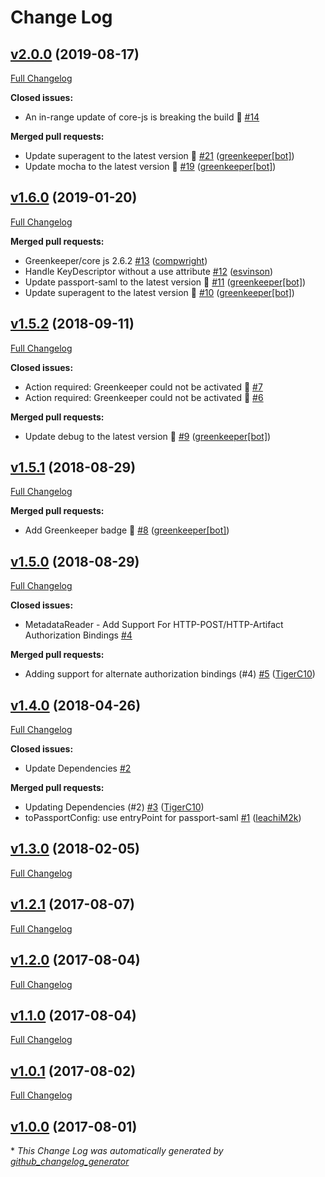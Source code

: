 # Change Log

## [v2.0.0](https://github.com/compwright/passport-saml-metadata/tree/v2.0.0) (2019-08-17)
[Full Changelog](https://github.com/compwright/passport-saml-metadata/compare/v1.6.0...v2.0.0)

**Closed issues:**

- An in-range update of core-js is breaking the build 🚨 [\#14](https://github.com/compwright/passport-saml-metadata/issues/14)

**Merged pull requests:**

- Update superagent to the latest version 🚀 [\#21](https://github.com/compwright/passport-saml-metadata/pull/21) ([greenkeeper[bot]](https://github.com/apps/greenkeeper))
- Update mocha to the latest version 🚀 [\#19](https://github.com/compwright/passport-saml-metadata/pull/19) ([greenkeeper[bot]](https://github.com/apps/greenkeeper))

## [v1.6.0](https://github.com/compwright/passport-saml-metadata/tree/v1.6.0) (2019-01-20)
[Full Changelog](https://github.com/compwright/passport-saml-metadata/compare/v1.5.2...v1.6.0)

**Merged pull requests:**

- Greenkeeper/core js 2.6.2 [\#13](https://github.com/compwright/passport-saml-metadata/pull/13) ([compwright](https://github.com/compwright))
- Handle KeyDescriptor without a use attribute [\#12](https://github.com/compwright/passport-saml-metadata/pull/12) ([esvinson](https://github.com/esvinson))
- Update passport-saml to the latest version 🚀 [\#11](https://github.com/compwright/passport-saml-metadata/pull/11) ([greenkeeper[bot]](https://github.com/apps/greenkeeper))
- Update superagent to the latest version 🚀 [\#10](https://github.com/compwright/passport-saml-metadata/pull/10) ([greenkeeper[bot]](https://github.com/apps/greenkeeper))

## [v1.5.2](https://github.com/compwright/passport-saml-metadata/tree/v1.5.2) (2018-09-11)
[Full Changelog](https://github.com/compwright/passport-saml-metadata/compare/v1.5.1...v1.5.2)

**Closed issues:**

- Action required: Greenkeeper could not be activated 🚨 [\#7](https://github.com/compwright/passport-saml-metadata/issues/7)
- Action required: Greenkeeper could not be activated 🚨 [\#6](https://github.com/compwright/passport-saml-metadata/issues/6)

**Merged pull requests:**

- Update debug to the latest version 🚀 [\#9](https://github.com/compwright/passport-saml-metadata/pull/9) ([greenkeeper[bot]](https://github.com/apps/greenkeeper))

## [v1.5.1](https://github.com/compwright/passport-saml-metadata/tree/v1.5.1) (2018-08-29)
[Full Changelog](https://github.com/compwright/passport-saml-metadata/compare/v1.5.0...v1.5.1)

**Merged pull requests:**

- Add Greenkeeper badge 🌴 [\#8](https://github.com/compwright/passport-saml-metadata/pull/8) ([greenkeeper[bot]](https://github.com/apps/greenkeeper))

## [v1.5.0](https://github.com/compwright/passport-saml-metadata/tree/v1.5.0) (2018-08-29)
[Full Changelog](https://github.com/compwright/passport-saml-metadata/compare/v1.4.0...v1.5.0)

**Closed issues:**

- MetadataReader - Add Support For HTTP-POST/HTTP-Artifact Authorization Bindings [\#4](https://github.com/compwright/passport-saml-metadata/issues/4)

**Merged pull requests:**

- Adding support for alternate authorization bindings \(\#4\) [\#5](https://github.com/compwright/passport-saml-metadata/pull/5) ([TigerC10](https://github.com/TigerC10))

## [v1.4.0](https://github.com/compwright/passport-saml-metadata/tree/v1.4.0) (2018-04-26)
[Full Changelog](https://github.com/compwright/passport-saml-metadata/compare/v1.3.0...v1.4.0)

**Closed issues:**

- Update Dependencies [\#2](https://github.com/compwright/passport-saml-metadata/issues/2)

**Merged pull requests:**

- Updating Dependencies \(\#2\) [\#3](https://github.com/compwright/passport-saml-metadata/pull/3) ([TigerC10](https://github.com/TigerC10))
- toPassportConfig: use entryPoint for passport-saml [\#1](https://github.com/compwright/passport-saml-metadata/pull/1) ([leachiM2k](https://github.com/leachiM2k))

## [v1.3.0](https://github.com/compwright/passport-saml-metadata/tree/v1.3.0) (2018-02-05)
[Full Changelog](https://github.com/compwright/passport-saml-metadata/compare/v1.2.1...v1.3.0)

## [v1.2.1](https://github.com/compwright/passport-saml-metadata/tree/v1.2.1) (2017-08-07)
[Full Changelog](https://github.com/compwright/passport-saml-metadata/compare/v1.2.0...v1.2.1)

## [v1.2.0](https://github.com/compwright/passport-saml-metadata/tree/v1.2.0) (2017-08-04)
[Full Changelog](https://github.com/compwright/passport-saml-metadata/compare/v1.1.0...v1.2.0)

## [v1.1.0](https://github.com/compwright/passport-saml-metadata/tree/v1.1.0) (2017-08-04)
[Full Changelog](https://github.com/compwright/passport-saml-metadata/compare/v1.0.1...v1.1.0)

## [v1.0.1](https://github.com/compwright/passport-saml-metadata/tree/v1.0.1) (2017-08-02)
[Full Changelog](https://github.com/compwright/passport-saml-metadata/compare/v1.0.0...v1.0.1)

## [v1.0.0](https://github.com/compwright/passport-saml-metadata/tree/v1.0.0) (2017-08-01)


\* *This Change Log was automatically generated by [github_changelog_generator](https://github.com/skywinder/Github-Changelog-Generator)*
